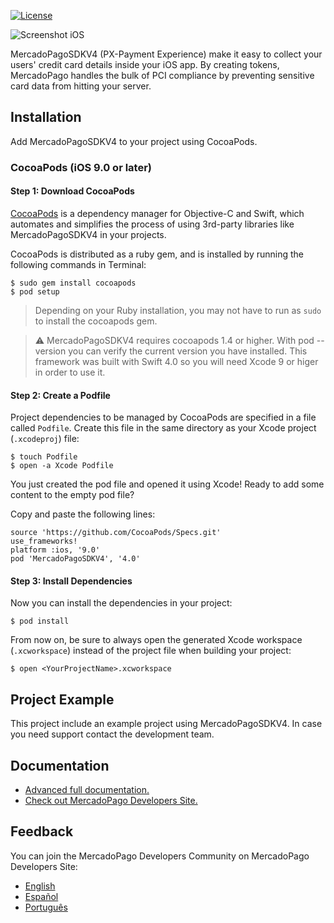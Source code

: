 [![License](https://img.shields.io/badge/license-MIT-lightgrey.svg?style=flat)](https://github.com/mercadopago/px-ios)

![Screenshot iOS](https://i.imgur.com/7nDmBpl.jpg)

MercadoPagoSDKV4 (PX-Payment Experience) make it easy to collect your users' credit card details inside your iOS app. By creating tokens, MercadoPago handles the bulk of PCI compliance by preventing sensitive card data from hitting your server.

## Installation

Add MercadoPagoSDKV4 to your project using CocoaPods.

### CocoaPods (iOS 9.0 or later)

#### Step 1: Download CocoaPods

[CocoaPods](http://cocoapods.org) is a dependency manager for Objective-C and Swift, which automates and simplifies the process of using 3rd-party libraries like MercadoPagoSDKV4 in your projects.

CocoaPods is distributed as a ruby gem, and is installed by running the following commands in Terminal:

    $ sudo gem install cocoapods
    $ pod setup

> Depending on your Ruby installation, you may not have to run as `sudo` to install the cocoapods gem.

> :warning: MercadoPagoSDKV4 requires cocoapods 1.4 or higher. With pod --version you can verify the current version you have installed. This framework was built with Swift 4.0 so you will need Xcode 9 or higer in order to use it.

#### Step 2: Create a Podfile

Project dependencies to be managed by CocoaPods are specified in a file called `Podfile`. Create this file in the same directory as your Xcode project (`.xcodeproj`) file:

    $ touch Podfile
    $ open -a Xcode Podfile

You just created the pod file and opened it using Xcode! Ready to add some content to the empty pod file?

Copy and paste the following lines:  

    source 'https://github.com/CocoaPods/Specs.git'
    use_frameworks!
    platform :ios, '9.0'
    pod 'MercadoPagoSDKV4', '4.0'

#### Step 3: Install Dependencies

Now you can install the dependencies in your project:

    $ pod install

From now on, be sure to always open the generated Xcode workspace (`.xcworkspace`) instead of the project file when building your project:

    $ open <YourProjectName>.xcworkspace

## Project Example
This project include an example project using MercadoPagoSDKV4. In case you need support contact the development team.

## Documentation
+ [Advanced full documentation.](http://mercadopago.github.io/px-ios/v4/)
+ [Check out MercadoPago Developers Site.](http://www.mercadopago.com.ar/developers)

## Feedback
You can join the MercadoPago Developers Community on MercadoPago Developers Site:
+ [English](https://www.mercadopago.com.ar/developers/en/community/forum/)
+ [Español](https://www.mercadopago.com.ar/developers/es/community/forum/)
+ [Português](https://www.mercadopago.com.br/developers/pt/community/forum/)
